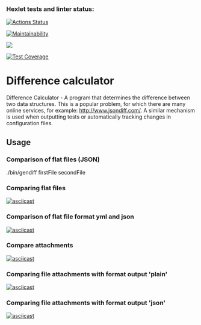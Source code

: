 ### Hexlet tests and linter status:
[![Actions Status](https://github.com/leshasmp/php-project-lvl2/workflows/hexlet-check/badge.svg)](https://github.com/leshasmp/php-project-lvl2/actions)

[![Maintainability](https://api.codeclimate.com/v1/badges/4c0170aa0674460b9e3c/maintainability)](https://codeclimate.com/github/leshasmp/php-project-lvl2/maintainability)

[![](https://github.com/leshasmp/php-project-lvl2/workflows/lint/badge.svg)](https://github.com/leshasmp/php-project-lvl2/actions?query=workflow%3Alint)

[![Test Coverage](https://api.codeclimate.com/v1/badges/4c0170aa0674460b9e3c/test_coverage)](https://codeclimate.com/github/leshasmp/php-project-lvl2/test_coverage)

# Difference calculator

Difference Calculator - A program that determines the difference between two data structures. This is a popular problem, for which there are many online services, for example: http://www.jsondiff.com/. A similar mechanism is used when outputting tests or automatically tracking changes in configuration files.

## Usage

### Comparison of flat files (JSON)

./bin/gendiff firstFile secondFile

### Comparing flat files

[![asciicast](https://asciinema.org/a/380023.svg)](https://asciinema.org/a/380023)

### Comparison of flat file format yml and json

[![asciicast](https://asciinema.org/a/380379.svg)](https://asciinema.org/a/380379)

### Compare attachments

[![asciicast](https://asciinema.org/a/382220.svg)](https://asciinema.org/a/382220)

### Comparing file attachments with format output 'plain'

[![asciicast](https://asciinema.org/a/382314.svg)](https://asciinema.org/a/382314)

### Comparing file attachments with format output 'json'

[![asciicast](https://asciinema.org/a/382328.svg)](https://asciinema.org/a/382328)
